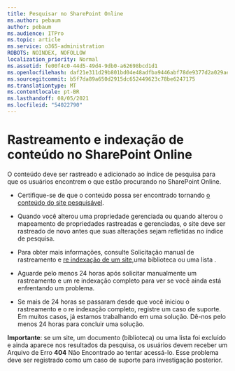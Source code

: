 ```yaml
---
title: Pesquisar no SharePoint Online
ms.author: pebaum
author: pebaum
ms.audience: ITPro
ms.topic: article
ms.service: o365-administration
ROBOTS: NOINDEX, NOFOLLOW
localization_priority: Normal
ms.assetid: fe00f4c0-44d5-49d4-9db0-a62698bcd1d1
ms.openlocfilehash: daf21e311d29b801bd04e48adfba9446abf78de9377d2a029aebccbac3910c62
ms.sourcegitcommit: b5f7da89a650d2915dc652449623c78be6247175
ms.translationtype: MT
ms.contentlocale: pt-BR
ms.lasthandoff: 08/05/2021
ms.locfileid: "54022790"
---
```

# <a name="content-crawling-and-indexing-in-sharepoint-online"></a>Rastreamento e indexação de conteúdo no SharePoint Online

O conteúdo deve ser rastreado e adicionado ao índice de pesquisa para que os usuários encontrem o que estão procurando no SharePoint Online.

- Certifique-se de que o conteúdo possa ser encontrado tornando [o conteúdo do site pesquisável](https://docs.microsoft.com/sharepoint/make-site-content-searchable).

- Quando você alterou uma propriedade gerenciada ou quando alterou o mapeamento de propriedades rastreadas e gerenciadas, o site deve ser rastreado de novo antes que suas alterações sejam refletidas no índice de pesquisa.

- Para obter mais informações, consulte Solicitação manual de rastreamento e [re indexação de um site,](https://docs.microsoft.com/sharepoint/crawl-site-content)uma biblioteca ou uma lista .

- Aguarde pelo menos 24 horas após solicitar manualmente um rastreamento e um re indexação completo para ver se você ainda está enfrentando um problema.

- Se mais de 24 horas se passaram desde que você iniciou o rastreamento e o re indexação completo, registre um caso de suporte. Em muitos casos, já estamos trabalhando em uma solução. Dê-nos pelo menos 24 horas para concluir uma solução.

**Importante**: se um site, um documento (biblioteca) ou uma lista foi excluído e ainda aparece nos resultados da pesquisa, os usuários devem receber um Arquivo de Erro **404** Não Encontrado ao tentar acessá-lo. Esse problema deve ser registrado como um caso de suporte para investigação posterior.



